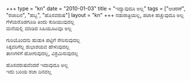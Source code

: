 +++
type   = "kn"
date   = "2010-01-03"
title  = "ಇದ್ಯಾವುದೂ ಅಲ್ಲ"
tags   = ["ಆಚರಣೆ", "ರಜಾದಿನ", "ಹಬ್ಬ", "ಹೊಸವರುಷ"]
layout = "kn"
+++
ನಡುರಾತ್ರಿಯಲ್ಲ, ಪಟಾಕಿ ಹಚ್ಚುವುದೂ ಅಲ್ಲ \
ಗೆಳೆಯರೊಡಗೂಡಿ ತಿಂದು ಕುಡಿಯುವುದಲ್ಲ \
ಮನೆಯಲ್ಲಿ ಮಾಡಿದ ಸಿಹಿಯೂಟವೂ ಅಲ್ಲ

ಗುರಿಯೊಂದನು ಹುಡುಕಿ ಪಟ್ಟಿಗೆ ಸೇರಿಸುವುದಲ್ಲ \
ಸಿಕ್ಕವರಿಗೆಲ್ಲ ಶುಭಾಶಯವ ಹೇಳುವುದಲ್ಲ \
ತಾಣಗಳಿಗೆ ಹೋಗುವುದಲ್ಲ, ವಿಶ್ರಮಿಸುವುದಲ್ಲ 

ಹೊಸವರುಷವೆಂದರೆ ಇದಾವುದೂ ಅಲ್ಲ\
ಇದು ಬರಿಯ ರಜಾ ದಿನವಲ್ಲ